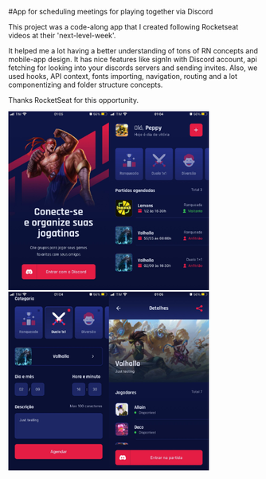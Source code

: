 #App for scheduling meetings for playing together via Discord

This project was a code-along app that I created following Rocketseat videos at their 'next-level-week'.

It helped me a lot having a better understanding of tons of RN concepts and mobile-app design.
It has nice features like signIn with Discord account, api fetching for looking into your discords servers and sending invites. Also, we used hooks, API context, fonts importing, navigation, routing and a lot componentizing and folder structure concepts.

Thanks RocketSeat for this opportunity.

<img src="https://github.com/caickdias/rocketseat/blob/main/app-images/login.jpeg" width="40%" height="40%"/><img src="https://github.com/caickdias/rocketseat/blob/main/app-images/home.jpeg" width="40%" height="40%"/>
<img src="https://github.com/caickdias/rocketseat/blob/main/app-images/appointment-create.jpeg" width="40%" height="40%"/><img src="https://github.com/caickdias/rocketseat/blob/main/app-images/appointment-details.jpeg" width="40%" height="40%"/>
